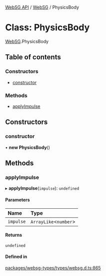 [WebSG API](../README.md) / [WebSG](../modules/WebSG.md) / PhysicsBody

# Class: PhysicsBody

[WebSG](../modules/WebSG.md).PhysicsBody

## Table of contents

### Constructors

- [constructor](WebSG.PhysicsBody.md#constructor)

### Methods

- [applyImpulse](WebSG.PhysicsBody.md#applyimpulse)

## Constructors

### constructor

• **new PhysicsBody**()

## Methods

### applyImpulse

▸ **applyImpulse**(`impulse`): `undefined`

#### Parameters

| Name | Type |
| :------ | :------ |
| `impulse` | `ArrayLike`<`number`\> |

#### Returns

`undefined`

#### Defined in

[packages/websg-types/types/websg.d.ts:865](https://github.com/thirdroom/thirdroom/blob/fe402010/packages/websg-types/types/websg.d.ts#L865)
